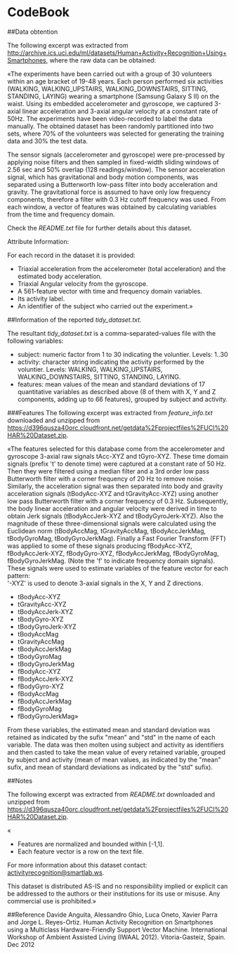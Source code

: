 CodeBook 
=================
##Data obtention

The following excerpt was extracted from http://archive.ics.uci.edu/ml/datasets/Human+Activity+Recognition+Using+Smartphones, where the raw data can be obtained:

«The experiments have been carried out with a group of 30 volunteers within an age bracket of 19-48 years. Each person performed six activities (WALKING, WALKING_UPSTAIRS, WALKING_DOWNSTAIRS, SITTING, STANDING, LAYING) wearing a smartphone (Samsung Galaxy S II) on the waist. Using its embedded accelerometer and gyroscope, we captured 3-axial linear acceleration and 3-axial angular velocity at a constant rate of 50Hz. The experiments have been video-recorded to label the data manually. The obtained dataset has been randomly partitioned into two sets, where 70% of the volunteers was selected for generating the training data and 30% the test data.

The sensor signals (accelerometer and gyroscope) were pre-processed by applying noise filters and then sampled in fixed-width sliding windows of 2.56 sec and 50% overlap (128 readings/window). The sensor acceleration signal, which has gravitational and body motion components, was separated using a Butterworth low-pass filter into body acceleration and gravity. The gravitational force is assumed to have only low frequency components, therefore a filter with 0.3 Hz cutoff frequency was used. From each window, a vector of features was obtained by calculating variables from the time and frequency domain. 

Check the *README.txt* file for further details about this dataset.

Attribute Information:

For each record in the dataset it is provided: 
* Triaxial acceleration from the accelerometer (total acceleration) and the estimated body acceleration. 
* Triaxial Angular velocity from the gyroscope. 
* A 561-feature vector with time and frequency domain variables. 
* Its activity label. 
* An identifier of the subject who carried out the experiment.»

##Information of the reported *tidy_dataset.txt*.

The resultant *tidy_dataset.txt* is a comma-separated-values file with the following variables:
- subject: numeric factor from 1 to 30 indicating the voluntier. Levels: 1..30
- activity: character string indicating the activity performed by the voluntier. Levels: WALKING, WALKING_UPSTAIRS, WALKING_DOWNSTAIRS, SITTING, STANDING, LAYING.
- features: mean values of the mean and standard deviations of 17 quantitative variables as described above (8 of them  with X, Y and Z components, adding up to 66 features), grouped by subject and activity.

###Features
The following excerpt was extracted from *feature_info.txt* downloaded and unzipped from https://d396qusza40orc.cloudfront.net/getdata%2Fprojectfiles%2FUCI%20HAR%20Dataset.zip.

«The features selected for this database come from the accelerometer and gyroscope 3-axial raw signals tAcc-XYZ and tGyro-XYZ. These time domain signals (prefix 't' to denote time) were captured at a constant rate of 50 Hz. Then they were filtered using a median filter and a 3rd order low pass Butterworth filter with a corner frequency of 20 Hz to remove noise. Similarly, the acceleration signal was then separated into body and gravity acceleration signals (tBodyAcc-XYZ and tGravityAcc-XYZ) using another low pass Butterworth filter with a corner frequency of 0.3 Hz. 
Subsequently, the body linear acceleration and angular velocity were derived in time to obtain Jerk signals (tBodyAccJerk-XYZ and tBodyGyroJerk-XYZ). Also the magnitude of these three-dimensional signals were calculated using the Euclidean norm (tBodyAccMag, tGravityAccMag, tBodyAccJerkMag, tBodyGyroMag, tBodyGyroJerkMag). 
Finally a Fast Fourier Transform (FFT) was applied to some of these signals producing fBodyAcc-XYZ, fBodyAccJerk-XYZ, fBodyGyro-XYZ, fBodyAccJerkMag, fBodyGyroMag, fBodyGyroJerkMag. (Note the 'f' to indicate frequency domain signals). 
These signals were used to estimate variables of the feature vector for each pattern:  
'-XYZ' is used to denote 3-axial signals in the X, Y and Z directions.
- tBodyAcc-XYZ
- tGravityAcc-XYZ
- tBodyAccJerk-XYZ
- tBodyGyro-XYZ
- tBodyGyroJerk-XYZ
- tBodyAccMag
- tGravityAccMag
- tBodyAccJerkMag
- tBodyGyroMag
- tBodyGyroJerkMag
- fBodyAcc-XYZ
- fBodyAccJerk-XYZ
- fBodyGyro-XYZ
- fBodyAccMag
- fBodyAccJerkMag
- fBodyGyroMag
- fBodyGyroJerkMag»

From these variables, the estimated mean and standard deviation was retained as indicated by the sufix "mean" and "std" in the name of each variable.
The data was then molten using subject and activity as identifiers and then casted to take the mean value of every retained variable, grouped by subject and activity (mean of mean values, as indicated by the "mean" sufix, and mean of standard deviations as indicated by the "std" sufix).

##Notes

The following excerpt was extracted from *README.txt* downloaded and unzipped from https://d396qusza40orc.cloudfront.net/getdata%2Fprojectfiles%2FUCI%20HAR%20Dataset.zip.

«
* Features are normalized and bounded within [-1,1].
* Each feature vector is a row on the text file.

For more information about this dataset contact: activityrecognition@smartlab.ws.

This dataset is distributed AS-IS and no responsibility implied or explicit can be addressed to the authors or their institutions for its use or misuse. Any commercial use is prohibited.»

##Reference
Davide Anguita, Alessandro Ghio, Luca Oneto, Xavier Parra and Jorge L. Reyes-Ortiz. Human Activity Recognition on Smartphones using a Multiclass Hardware-Friendly Support Vector Machine. International Workshop of Ambient Assisted Living (IWAAL 2012). Vitoria-Gasteiz, Spain. Dec 2012
